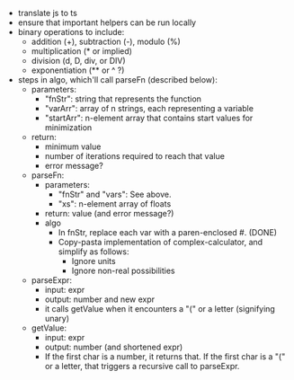 - translate js to ts
- ensure that important helpers can be run locally
- binary operations to include:
    - addition (+), subtraction (-), modulo (%)
    - multiplication (* or implied)
    - division (d, D, div, or DIV)
    - exponentiation (** or ^ ?)
- steps in algo, which'll call parseFn (described below):
  - parameters:
    - "fnStr": string that represents the function
    - "varArr": array of n strings, each representing a variable
    - "startArr": n-element array that contains start values for minimization
  - return:
    - minimum value
    - number of iterations required to reach that value
    - error message?
  - parseFn:
    - parameters:
      - "fnStr" and "vars": See above.
      - "xs": n-element array of floats
    - return: value (and error message?)
    - algo
      - In fnStr, replace each var with a paren-enclosed #. (DONE)
      - Copy-pasta implementation of complex-calculator, and simplify as follows:
        - Ignore units
        - Ignore non-real possibilities
  - parseExpr:
    - input: expr
    - output: number and new expr
    - it calls getValue when it encounters a "(" or a letter (signifying unary)
  - getValue:
    - input: expr
    - output: number (and shortened expr)
    - If the first char is a number, it returns that.  If the first char is a "(" or a letter, that triggers a recursive call to parseExpr.
